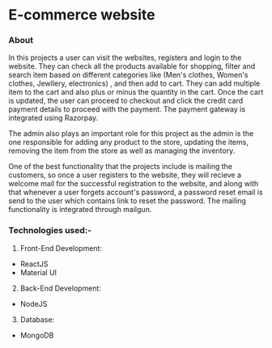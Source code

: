# E-commerce website
### About

In this projects a user can visit the websites, registers and login to the website. They can check all the products available for shopping, filter and search item based on different categories like (Men's clothes, Women's clothes, Jewllery, electronics) , and then add to cart. They can add multiple item to the cart and also plus or minus the quantity in the cart. Once the cart is updated, the user can proceed to checkout and click the credit card payment details to proceed with the payment. The payment gateway is integrated using Razorpay.

The admin also plays an important role for this project as the admin is the one responsible for adding any product to the store, updating the items, removing the item from the store as well as managing the inventory. 

One of the best functionality that the projects include is mailing the customers, so once a user registers to the website, they will recieve a welcome mail for the successful registration to the website, and along with that whenever a user forgets account's password, a password reset email is send to the user which contains link to reset the password. The mailing functionality is integrated through mailgun.

### Technologies used:-
1. Front-End Development:
- ReactJS
- Material UI

2. Back-End Development:
- NodeJS

3. Database:
- MongoDB
